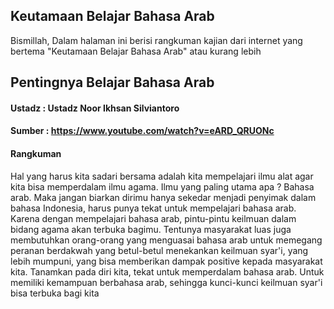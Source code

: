 ## Keutamaan Belajar Bahasa Arab

Bismillah,
Dalam halaman ini berisi rangkuman kajian dari internet yang bertema "Keutamaan Belajar Bahasa Arab" atau kurang lebih

## Pentingnya Belajar Bahasa Arab
#### Ustadz : Ustadz Noor Ikhsan Silviantoro
#### Sumber : https://www.youtube.com/watch?v=eARD_QRUONc

#### Rangkuman
Hal yang harus kita sadari bersama adalah kita mempelajari ilmu alat agar kita bisa memperdalam ilmu agama. Ilmu yang paling utama apa ? Bahasa arab.
Maka jangan biarkan dirimu hanya sekedar menjadi penyimak dalam bahasa Indonesia, harus punya tekat untuk mempelajari bahasa arab. Karena dengan mempelajari bahasa arab, pintu-pintu keilmuan dalam bidang agama akan terbuka bagimu. Tentunya masyarakat luas juga membutuhkan orang-orang yang menguasai bahasa arab untuk memegang peranan berdakwah yang betul-betul menekankan keilmuan syar'i, yang lebih mumpuni, yang bisa memberikan dampak positive kepada masyarakat kita. Tanamkan pada diri kita, tekat untuk memperdalam bahasa arab. Untuk memiliki kemampuan berbahasa arab, sehingga kunci-kunci keilmuan syar'i bisa terbuka bagi kita



